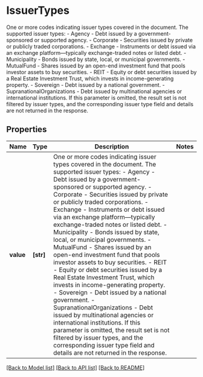 # IssuerTypes

One or more codes indicating issuer types covered in the document. The supported issuer types:   - Agency - Debt issued by a government-sponsored or supported agency.   - Corporate - Securities issued by private or publicly traded corporations.    - Exchange - Instruments or debt issued via an exchange platform—typically exchange-traded notes or listed debt.   - Municipality - Bonds issued by state, local, or municipal governments.   - MutualFund - Shares issued by an open-end investment fund that pools investor assets to buy securities.   - REIT - Equity or debt securities issued by a Real Estate Investment Trust, which invests in income-generating property.   - Sovereign - Debt issued by a national government.   - SupranationalOrganizations - Debt issued by multinational agencies or international institutions.    If this parameter is omitted, the result set is not filtered by issuer types, and the corresponding issuer type field and details are not returned in the response. 

## Properties
Name | Type | Description | Notes
------------ | ------------- | ------------- | -------------
**value** | **[str]** | One or more codes indicating issuer types covered in the document. The supported issuer types:   - Agency - Debt issued by a government-sponsored or supported agency.   - Corporate - Securities issued by private or publicly traded corporations.    - Exchange - Instruments or debt issued via an exchange platform—typically exchange-traded notes or listed debt.   - Municipality - Bonds issued by state, local, or municipal governments.   - MutualFund - Shares issued by an open-end investment fund that pools investor assets to buy securities.   - REIT - Equity or debt securities issued by a Real Estate Investment Trust, which invests in income-generating property.   - Sovereign - Debt issued by a national government.   - SupranationalOrganizations - Debt issued by multinational agencies or international institutions.    If this parameter is omitted, the result set is not filtered by issuer types, and the corresponding issuer type field and details are not returned in the response.  | 

[[Back to Model list]](../README.md#documentation-for-models) [[Back to API list]](../README.md#documentation-for-api-endpoints) [[Back to README]](../README.md)


